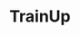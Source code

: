 ---
layout: tool
name: trainup
title: TrainUp
image: trainup.jpg
external-url: /trainup
skip-own-page: true
---